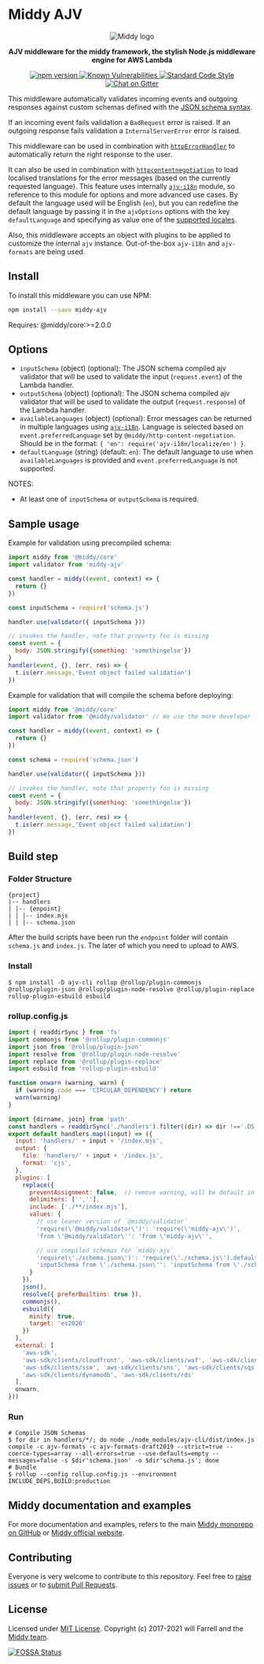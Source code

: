 # Middy AJV

<div align="center">
  <img alt="Middy logo" src="https://raw.githubusercontent.com/middyjs/middy/master/docs/img/middy-logo.png"/>
</div>

<div align="center">
  <p><strong>AJV middleware for the middy framework, the stylish Node.js middleware engine for AWS Lambda</strong></p>
</div>

<div align="center">
<p>
  <a href="http://badge.fury.io/js/%40willfarrell%2Fmiddy-ajv">
    <img src="https://badge.fury.io/js/%40willfarrell%2Fmiddy-ajv.svg" alt="npm version" style="max-width:100%;">
  </a>
  <a href="https://snyk.io/test/github/willfarrell/middy-ajv">
    <img src="https://snyk.io/test/github/willfarrell/middy-ajv/badge.svg" alt="Known Vulnerabilities" data-canonical-src="https://snyk.io/test/github/willfarrell/middy-ajv" style="max-width:100%;">
  </a>
  <a href="https://standardjs.com/">
    <img src="https://img.shields.io/badge/code_style-standard-brightgreen.svg" alt="Standard Code Style"  style="max-width:100%;">
  </a>
  <a href="https://gitter.im/middyjs/Lobby">
    <img src="https://badges.gitter.im/gitterHQ/gitter.svg" alt="Chat on Gitter"  style="max-width:100%;">
  </a>
</p>
</div>

This middleware automatically validates incoming events and outgoing responses against custom
schemas defined with the [JSON schema syntax](http://json-schema.org/).

If an incoming event fails validation a `BadRequest` error is raised.
If an outgoing response fails validation a `InternalServerError` error is
raised.

This middleware can be used in combination with
[`httpErrorHandler`](#httperrorhandler) to automatically return the right
response to the user.

It can also be used in combination with [`httpcontentnegotiation`](#httpContentNegotiation) to load localised translations for the error messages (based on the currently requested language). This feature uses internally [`ajv-i18n`](http://npm.im/ajv-i18n) module, so reference to this module for options and more advanced use cases. By default the language used will be English (`en`), but you can redefine the default language by passing it in the `ajvOptions` options with the key `defaultLanguage` and specifying as value one of the [supported locales](https://www.npmjs.com/package/ajv-i18n#supported-locales).

Also, this middleware accepts an object with plugins to be applied to customize the internal `ajv` instance. Out-of-the-box `ajv-i18n` and `ajv-formats` are being used.

## Install

To install this middleware you can use NPM:

```bash
npm install --save middy-ajv
```

Requires: @middy/core:>=2.0.0


## Options

- `inputSchema` (object) (optional): The JSON schema compiled ajv validator that will be used
  to validate the input (`request.event`) of the Lambda handler.
- `outputSchema` (object) (optional): The JSON schema compiled ajv validator that will be used
  to validate the output (`request.response`) of the Lambda handler.
- `availableLanguages` (object) (optional): Error messages can be returned in multiple languages using [`ajv-i18n`](https://www.npmjs.com/package/ajv-i18n). Language is selected based on `event.preferredLanguage` set by `@middy/http-content-negotiation`. Should be in the format: `{ 'en': require('ajv-i18n/localize/en') }`.
- `defaultLanguage` (string) (default: `en`): The default language to use when `availableLanguages` is provided and `event.preferredLanguage` is not supported.

NOTES:
- At least one of `inputSchema` or `outputSchema` is required.

## Sample usage

Example for validation using precompiled schema:

```javascript
import middy from '@middy/core'
import validator from 'middy-ajv'

const handler = middy((event, context) => {
  return {}
})

const inputSchema = require('schema.js')

handler.use(validator({ inputSchema }))

// invokes the handler, note that property foo is missing
const event = {
  body: JSON.stringify({something: 'somethingelse'})
}
handler(event, {}, (err, res) => {
  t.is(err.message,'Event object failed validation')
})
```

Example for validation that will compile the schema before deploying:

```javascript
import middy from '@middy/core'
import validator from '@middy/validator' // We use the more developer friendly middeware, with place of replacing during build

const handler = middy((event, context) => {
  return {}
})

const schema = require('schema.json')

handler.use(validator({ inputSchema }))

// invokes the handler, note that property foo is missing
const event = {
  body: JSON.stringify({something: 'somethingelse'})
}
handler(event, {}, (err, res) => {
  t.is(err.message,'Event object failed validation')
})
```

## Build step

### Folder Structure
```shell
{project}
|-- handlers
| |-- {enpoint}
| | |-- index.mjs
| | |-- schema.json
```
After the build scripts have been run the `endpoint` folder will contain `schema.js` and `index.js`. The later of which you need to upload to AWS.

### Install
```shell
$ npm install -D ajv-cli rollup @rollup/plugin-commonjs @rollup/plugin-json @rollup/plugin-node-resolve @rollup/plugin-replace rollup-plugin-esbuild esbuild
```

### rollup.config.js
```javascript
import { readdirSync } from 'fs'
import commonjs from '@rollup/plugin-commonjs'
import json from '@rollup/plugin-json'
import resolve from '@rollup/plugin-node-resolve'
import replace from '@rollup/plugin-replace'
import esbuild from 'rollup-plugin-esbuild'

function onwarn (warning, warn) {
  if (warning.code === 'CIRCULAR_DEPENDENCY') return
  warn(warning)
}

import {dirname, join} from 'path'
const handlers = readdirSync('./handlers').filter((dir) => dir !=='.DS_Store')
export default handlers.map((input) => ({
  input: 'handlers/' + input + '/index.mjs',
  output: {
    file: 'handlers/' + input + '/index.js',
    format: 'cjs',
  },
  plugins: [
    replace({
      preventAssignment: false,  // remove warning, will be default in future version
      delimiters: ['',''],
      include: ['./**/index.mjs'],
      values: {
        // use leaner version of `@middy/validator`
        'require(\'@middy/validator\')': 'require(\'middy-ajv\')',
        'from \'@middy/validator\'': 'from \'middy-ajv\'',

        // use compiled schemas for `middy-ajv`
        'require(\'./schema.json\')': 'require(\'./schema.js\').default',
        'inputSchema from \'./schema.json\'': 'inputSchema from \'./schema.js\'',
      }
    }),
    json(),
    resolve({ preferBuiltins: true }),
    commonjs(),
    esbuild({
      minify: true,
      target: 'es2020'
    })
  ],
  external: [
    'aws-sdk',
    'aws-sdk/clients/cloudfront', 'aws-sdk/clients/waf', 'aws-sdk/clients/s3',
    'aws-sdk/clients/ssm', 'aws-sdk/clients/sns', 'aws-sdk/clients/sqs', 'aws-sdk/clients/stepfunctions',
    'aws-sdk/clients/dynamodb', 'aws-sdk/clients/rds'
  ],
  onwarn,
}))
```

### Run
```shell
# Compile JSON Schemas
$ for dir in handlers/*/; do node ./node_modules/ajv-cli/dist/index.js compile -c ajv-formats -c ajv-formats-draft2019 --strict=true --coerce-types=array --all-errors=true --use-defaults=empty --messages=false -s $dir'schema.json' -o $dir'schema.js'; done
# Bundle
$ rollup --config rollup.config.js --environment INCLUDE_DEPS,BUILD:production
```

## Middy documentation and examples

For more documentation and examples, refers to the main [Middy monorepo on GitHub](https://github.com/middyjs/middy) or [Middy official website](https://middy.js.org).


## Contributing

Everyone is very welcome to contribute to this repository. Feel free to [raise issues](https://github.com/middyjs/middy/issues) or to [submit Pull Requests](https://github.com/middyjs/middy/pulls).


## License

Licensed under [MIT License](LICENSE). Copyright (c) 2017-2021 will Farrell and the [Middy team](https://github.com/middyjs/middy/graphs/contributors).

<a href="https://app.fossa.io/projects/git%2Bgithub.com%2Fmiddyjs%2Fmiddy?ref=badge_large">
  <img src="https://app.fossa.io/api/projects/git%2Bgithub.com%2Fmiddyjs%2Fmiddy.svg?type=large" alt="FOSSA Status"  style="max-width:100%;">
</a>
